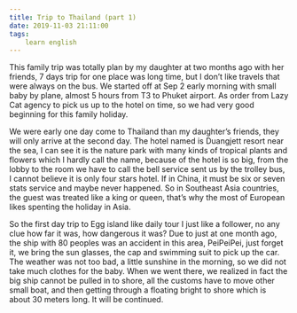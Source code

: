 ```yaml
---
title: Trip to Thailand (part 1)
date: 2019-11-03 21:11:00
tags:
    learn english
---
```

This family trip was totally plan by my daughter at
two months ago with her friends, 7 days trip for one place was long time, but I
don’t like travels that were always on the bus. We started off at Sep 2 early
morning with small baby by plane, almost 5 hours from T3 to Phuket airport. As
order from Lazy Cat agency to pick us up to the hotel on time, so we had very
good beginning for this family holiday.

We were early one day come to Thailand than my
daughter’s friends, they will only arrive at the second day. The hotel named is
Duangjett resort near the sea, I can see it is the nature park with many kinds
of tropical plants and flowers which I hardly call the name, because of the
hotel is so big, from the lobby to the room we have to call the bell service sent
us by the trolley bus, I cannot believe it is only four stars hotel. If in
China, it must be six or seven stats service and maybe never happened. So in Southeast
Asia countries, the guest was treated like a king or queen, that’s why the most
of European likes spenting the holiday in Asia.

So the first day trip to Egg island like daily tour I
just like a follower, no any clue how far it was, how dangerous it was? Due to
just at one month ago, the ship with 80 peoples was an accident in this area,
PeiPeiPei, just forget it, we bring the sun glasses, the cap and swimming suit
to pick up the car. The weather was not too bad, a little sunshine in the
morning, so we did not take much clothes for the baby. When we went there, we
realized in fact the big ship cannot be pulled in to shore, all the customs
have to move other small boat, and then getting through a floating bright to
shore which is about 30 meters long. It will be continued. 
